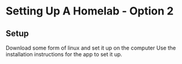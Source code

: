 # Setting Up A Homelab - Option 2

## Setup
Download some form of linux and set it up on the computer
Use the installation instructions for the app to set it up.
